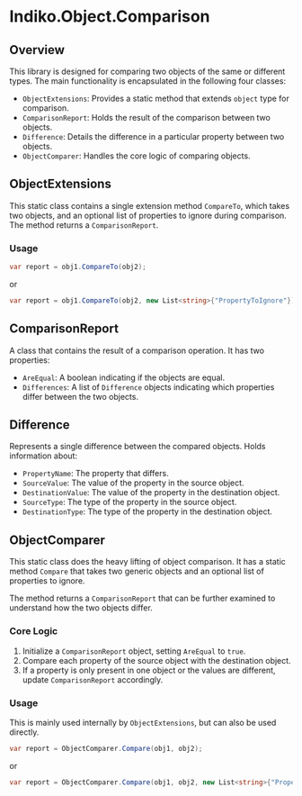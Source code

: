 # Indiko.Object.Comparison

## Overview

This library is designed for comparing two objects of the same or different types. The main functionality is encapsulated in the following four classes:

- `ObjectExtensions`: Provides a static method that extends `object` type for comparison.
- `ComparisonReport`: Holds the result of the comparison between two objects.
- `Difference`: Details the difference in a particular property between two objects.
- `ObjectComparer`: Handles the core logic of comparing objects.

## ObjectExtensions

This static class contains a single extension method `CompareTo`, which takes two objects, and an optional list of properties to ignore during comparison. The method returns a `ComparisonReport`.

### Usage

```csharp
var report = obj1.CompareTo(obj2);
```

or

```csharp
var report = obj1.CompareTo(obj2, new List<string>{"PropertyToIgnore"});
```

## ComparisonReport

A class that contains the result of a comparison operation. It has two properties:

- `AreEqual`: A boolean indicating if the objects are equal.
- `Differences`: A list of `Difference` objects indicating which properties differ between the two objects.

## Difference

Represents a single difference between the compared objects. Holds information about:

- `PropertyName`: The property that differs.
- `SourceValue`: The value of the property in the source object.
- `DestinationValue`: The value of the property in the destination object.
- `SourceType`: The type of the property in the source object.
- `DestinationType`: The type of the property in the destination object.

## ObjectComparer

This static class does the heavy lifting of object comparison. It has a static method `Compare` that takes two generic objects and an optional list of properties to ignore.

The method returns a `ComparisonReport` that can be further examined to understand how the two objects differ.

### Core Logic

1. Initialize a `ComparisonReport` object, setting `AreEqual` to `true`.
2. Compare each property of the source object with the destination object.
3. If a property is only present in one object or the values are different, update `ComparisonReport` accordingly.

### Usage

This is mainly used internally by `ObjectExtensions`, but can also be used directly.

```csharp
var report = ObjectComparer.Compare(obj1, obj2);
```

or

```csharp
var report = ObjectComparer.Compare(obj1, obj2, new List<string>{"PropertyToIgnore"});
```
